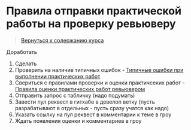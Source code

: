 Правила отправки практической работы на проверку ревьюверу
====================

>
>[Вернуться к содержанию курса]({{site.baseurl}}/content)
>

Доработать

1. Сделать
2. Проверить на наличие типичных ошибок - [Типичные ошибки при выполнении практических работ]({{site.baseurl}}/materials/general/typical_mistakes)
3. Свериться с правилами проверки и оценки практичсеких работ - [Правила оценки практических работ ревьювером]({{site.baseurl}}/materials/general/evaluation_rules_for_reviwer)
4. Отправить запрос с табличку (надо подумать)
5. Завести пул реквест в гитхабе в девелоп ветку (пусть разрабатывают в отдельных - пусть сразу учатся как надо)
6. Указать ссылку на пул реквест в комментарии к теме в гроу
7. Ждать появления оценки и комментариев в гроу


